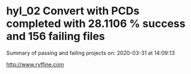 # hyl_02 Convert with PCDs completed with 28.1106 % success and 156 failing files

Summary of passing and failing projects on: 2020-03-31 at 14:09:13

http://www.ryffine.com
